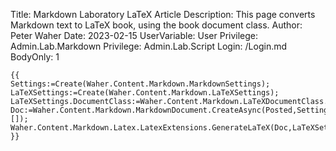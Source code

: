 Title: Markdown Laboratory LaTeX Article
Description: This page converts Markdown text to LaTeX book, using the book document class.
Author: Peter Waher
Date: 2023-02-15
UserVariable: User
Privilege: Admin.Lab.Markdown
Privilege: Admin.Lab.Script
Login: /Login.md
BodyOnly: 1

```
{{
Settings:=Create(Waher.Content.Markdown.MarkdownSettings);
LaTeXSettings:=Create(Waher.Content.Markdown.LaTeXSettings);
LaTeXSettings.DocumentClass:=Waher.Content.Markdown.LaTeXDocumentClass.Article;
Doc:=Waher.Content.Markdown.MarkdownDocument.CreateAsync(Posted,Settings,[]);
Waher.Content.Markdown.Latex.LatexExtensions.GenerateLaTeX(Doc,LaTeXSettings)
}}
```
